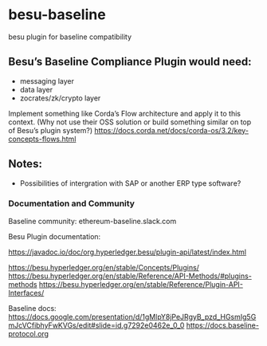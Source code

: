 # besu-baseline
besu plugin for baseline compatibility 

## Besu’s Baseline Compliance Plugin would need:
- messaging layer
- data layer
- zocrates/zk/crypto layer


Implement something like Corda’s Flow architecture and apply it to this context. 
(Why not use their OSS solution or build something similar on top of Besu’s plugin system?)
https://docs.corda.net/docs/corda-os/3.2/key-concepts-flows.html

## Notes:

- Possibilities of intergration with SAP or another ERP type software? 

### Documentation and Community

Baseline community: ethereum-baseline.slack.com

Besu Plugin documentation:

https://javadoc.io/doc/org.hyperledger.besu/plugin-api/latest/index.html

https://besu.hyperledger.org/en/stable/Concepts/Plugins/
https://besu.hyperledger.org/en/stable/Reference/API-Methods/#plugins-methods
https://besu.hyperledger.org/en/stable/Reference/Plugin-API-Interfaces/

Baseline docs:
https://docs.google.com/presentation/d/1gMlpY8jPeJRgyB_pzd_HGsmIg5GmJcVCfibhyFwKVGs/edit#slide=id.g7292e0462e_0_0
https://docs.baseline-protocol.org
